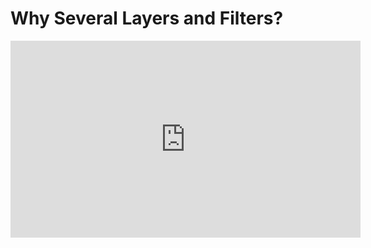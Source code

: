 # Why Several Layers and Filters?

<iframe width="560" height="315" src="https://www.youtube.com/embed/piBU-gSzDEs" title="YouTube video player" frameborder="0" allow="accelerometer; autoplay; clipboard-write; encrypted-media; gyroscope; picture-in-picture" allowfullscreen></iframe>